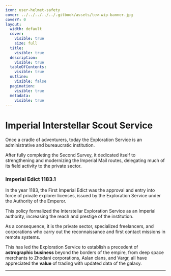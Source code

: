 ```yaml
---
icon: user-helmet-safety
cover: ../../../../../.gitbook/assets/tcw-wip-banner.jpg
coverY: 0
layout:
  width: default
  cover:
    visible: true
    size: full
  title:
    visible: true
  description:
    visible: true
  tableOfContents:
    visible: true
  outline:
    visible: false
  pagination:
    visible: true
  metadata:
    visible: true
---
```


# Imperial Interstellar Scout Service

Once a cradle of adventurers, today the Exploration Service is an administrative and bureaucratic institution.

After fully completing the Second Survey, it dedicated itself to strengthening and modernizing the Imperial Mail routes, delegating much of its field activity to the private sector.

### Imperial Edict 1183.1

In the year 1183, the First Imperial Edict was the approval and entry into force of private explorer licenses, issued by the Exploration Service under the Authority of the Emperor.

This policy formalized the Interstellar Exploration Service as an Imperial authority, increasing the reach and prestige of the institution.

As a consequence, it is the private sector, specialized freelancers, and corporations who carry out the reconnaissance and first contact missions in remote systems.

This has led the Exploration Service to establish a precedent of **astrographic business** beyond the borders of the empire, from deep space merchants to Zhodani corporations, Aslan clans, and Vargr, all have appreciated the **value** of trading with updated data of the galaxy.

***
